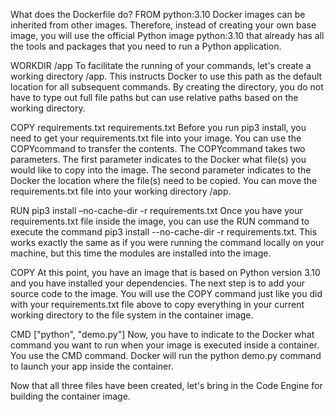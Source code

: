What does the Dockerfile do?
FROM python:3.10
Docker images can be inherited from other images. Therefore, instead of creating your own base image, you will use the official Python image python:3.10 that already has all the tools and packages that you need to run a Python application.

WORKDIR /app
To facilitate the running of your commands, let's create a working directory /app. This instructs Docker to use this path as the default location for all subsequent commands. By creating the directory, you do not have to type out full file paths but can use relative paths based on the working directory.

COPY requirements.txt requirements.txt
Before you run pip3 install, you need to get your requirements.txt file into your image. You can use the COPYcommand to transfer the contents. The COPYcommand takes two parameters. The first parameter indicates to the Docker what file(s) you would like to copy into the image. The second parameter indicates to the Docker the location where the file(s) need to be copied. You can move the requirements.txt file into your working directory /app.

RUN pip3 install –no-cache-dir -r requirements.txt
Once you have your requirements.txt file inside the image, you can use the RUN command to execute the command pip3 install --no-cache-dir -r requirements.txt. This works exactly the same as if you were running the command locally on your machine, but this time the modules are installed into the image.

COPY
At this point, you have an image that is based on Python version 3.10 and you have installed your dependencies. The next step is to add your source code to the image. You will use the COPY command just like you did with your requirements.txt file above to copy everything in your current working directory to the file system in the container image.

CMD ["python", "demo.py"]
Now, you have to indicate to the Docker what command you want to run when your image is executed inside a container. You use the CMD command. Docker will run the python demo.py command to launch your app inside the container.

Now that all three files have been created, let's bring in the Code Engine for building the container image.